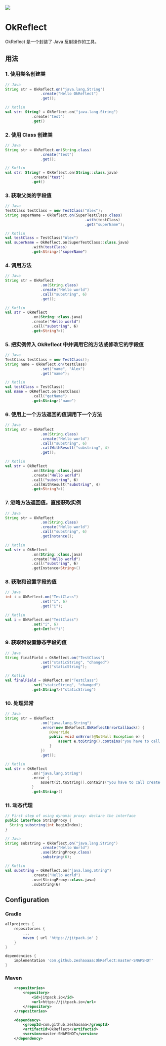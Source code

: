 [![](https://jitpack.io/v/zeshaoaaa/OkReflect.svg)](https://jitpack.io/#zeshaoaaa/OkReflect)

# OkReflect

OkReflect 是一个封装了 Java 反射操作的工具。

## 用法

### 1. 使用类名创建类

```java
// Java
String str = OkReflect.on("java.lang.String")
                .create("Hello OkReflect")
                .get();
```

```kotlin
// Kotlin
val str: String? = OkReflect.on("java.lang.String")
            .create("test")
            .get()
```



### 2. 使用 Class 创建类

```java
// Java
String str = OkReflect.on(String.class)
                .create("test")
                .get();
```

```kotlin
// Kotlin
val str: String? = OkReflect.on(String::class.java)
            .create("test")
            .get()
```



### 3. 获取父类的字段值

```java
// Java
TestClass testClass = new TestClass("Alex");
String superName = OkReflect.on(SuperTestClass.class)
  									.with(testClass)
  									.get("superName");
```

```kotlin
// Kotlin
val testClass = TestClass("Alex")
val superName = OkReflect.on(SuperTestClass::class.java)
            .with(testClass)
            .get<String>("superName")
```



### 4. 调用方法

```java
// Java
String str = OkReflect
                .on(String.class)
                .create("Hello world")
                .call("substring", 6)
                .get();
```

```kotlin
// Kotlin
val str = OkReflect
            .on(String::class.java)
            .create("Hello world")
            .call("substring", 6)     
            .get<String?>()
```



### 5. 把实例传入 OkReflect 中并调用它的方法或修改它的字段值

```java
// Java
TestClass testClass = new TestClass();
String name = OkReflect.on(testClass)
                .set("name", "Alex")
                .get("name");
```

```kotlin
// Kotlin
val testClass = TestClass()
val name = OkReflect.on(testClass)
            .call("getName")
            .get<String>("name")
```



### 6. 使用上一个方法返回的值调用下一个方法

```java
// Java
String str = OkReflect
                .on(String.class)
                .create("Hello world")
                .call("substring", 6)
                .callWithResult("substring", 4)
                .get();
```

```kotlin
// Kotlin
val str = OkReflect
            .on(String::class.java)
            .create("Hello world")
            .call("substring", 6)
            .callWithResult("substring", 4)
            .get<String?>()
```



### 7. 忽略方法返回值，直接获取实例

```java
// Java
String str = OkReflect
                .on(String.class)
                .create("Hello world")
                .call("substring", 6)
                .getInstance();
```

```kotlin
// Kotlin
val str = OkReflect
            .on(String::class.java)
            .create("Hello world")
            .call("substring", 6)
            .getInstance<String>()
```



### 8. 获取和设置字段的值

```java
// Java
int i = OkReflect.on("TestClass")
                .set("i", 6)
                .get("i");
```

```kotlin
// Kotlin
val i = OkReflect.on("TestClass")
            .set("i", 6)
            .get<Int?>("i")
```



### 9. 获取和设置静态字段的值

```java
// Java
String finalField = OkReflect.on("TestClass")
                .set("staticString", "changed")
                .get("staticString");
```

``` kotlin
// Kotlin
val finalField = OkReflect.on("TestClass")
            .set("staticString", "changed")
            .get<String?>("staticString")
```



### 10. 处理异常

```java
// Java
String str = OkReflect
                .on("java.lang.String")
                .error(new OkReflect.OkReflectErrorCallback() {
                    @Override
                    public void onError(@NotNull Exception e) {
                        assert e.toString().contains("you have to call create()");
                    }
                })
                .get();
```

```kotlin
// Kotlin
val str = OkReflect
            .on("java.lang.String")
            .error {
                assert(it.toString().contains("you have to call create()"))
            }
            .get<String>()
```



### 11. 动态代理

```Java
// First step of using dynamic proxy: declare the interface
public interface StringProxy {
  String substring(int beginIndex);
}
```

``` Java
// Java
String substring = OkReflect.on("java.lang.String")
                .create("Hello World")
                .use(StringProxy.class)
                .substring(6);
```

```kotlin
// Kotlin
val substring = OkReflect.on("java.lang.String")
            .create("Hello World")
            .use(StringProxy::class.java)
            .substring(6)
```

### 

## Configuration
### Gradle 
```groovy
allprojects {
    repositories {
        ...
        maven { url 'https://jitpack.io' }
    }
}
```
```groovy
dependencies {
    implementation 'com.github.zeshaoaaa:OkReflect:master-SNAPSHOT'
}
```
### Maven
```xml
	<repositories>
		<repository>
		    <id>jitpack.io</id>
		    <url>https://jitpack.io</url>
		</repository>
	</repositories>
```
```xml
	<dependency>
	    <groupId>com.github.zeshaoaaa</groupId>
	    <artifactId>OkReflect</artifactId>
	    <version>master-SNAPSHOT</version>
	</dependency>
```

